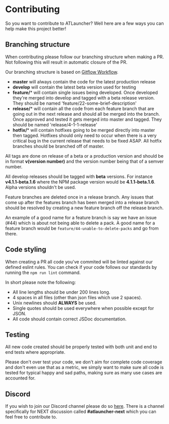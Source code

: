 # Contributing
So you want to contribute to ATLauncher? Well here are a few ways you can help make this project better!

## Branching structure
When contributing please follow our branching structure when making a PR. Not following this will result in automatic closure of the PR.

Our branching structure is based on [Gitflow Workflow](https://www.atlassian.com/git/tutorials/comparing-workflows/gitflow-workflow).

 - **master** will always contain the code for the latest production release
 - **develop** will contain the latest beta version used for testing
 - **feature/*** will contain single issues being developed. Once developed they're merged into develop and tagged with a beta release version. They should be named 'feature/22-some-brief-description'
 - **release/*** will contain all the code from each feature branch that are going out in the next release and should all be merged into the branch. Once approved and tested it gets merged into master
                 and tagged. They should be named 'release/4-1-1-release'
 - **hotfix/*** will contain hotfixes going to be merged directly into master then tagged. Hotfixes should only need to occur when there is a very critical bug in the current release that needs to be
                fixed ASAP. All hotfix branches should be branched off of master.

All tags are done on release of a beta or a production version and should be in format **v(version number)** and the version number being that of a semver number.

All develop releases should be tagged with **beta** versions. For instance **v4.1.1-beta.1.6** where the NPM package version would be **4.1.1-beta.1.6**. Alpha versions shouldn't be used.

Feature branches are deleted once in a release branch. Any issues that come up after the features branch has been merged into a release branch should be resolved by creating a new feature branch off
the release branch.

An example of a good name for a feature branch is say we have an issue (#44) which is about not being able to delete a pack. A good name for a feature branch would be
`feature/44-unable-to-delete-packs` and go from there.

## Code styling
When creating a PR all code you've commited will be linted against our defined eslint rules. You can check if your code follows our standards by running the `npm run lint` command.

In short please note the following:

 - All line lengths should be under 200 lines long.
 - 4 spaces in all files (other than json files which use 2 spaces).
 - Unix newlines should **ALWAYS** be used.
 - Single quotes should be used everywhere when possible except for JSON.
 - All code should contain correct JSDoc documentation.
 
## Testing
All new code created should be properly tested with both unit and end to end tests where appropriate.

Please don't over test your code, we don't aim for complete code coverage and don't even use that as a metric, we simply want to make sure all code is tested for typical happy and sad paths, making
sure as many use cases are accounted for.

## Discord
If you wish to join our Discord channel please do so [here](https://atl.pw/discord). There is a channel specifically for NEXT discussion called **#atlauncher-next** which you can feel free to
contribute to.